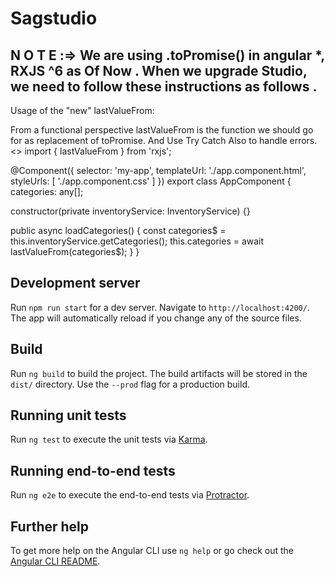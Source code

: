 # Sagstudio
 
 
 N O T E :=> We are using .toPromise() in angular *, RXJS ^6 as Of Now .
 When we upgrade Studio, we need to follow these instructions as follows .  
 ----------------------------------------------------------------------------
 Usage of the "new" lastValueFrom:

From a functional perspective lastValueFrom is the function we should go for as  replacement of toPromise.
 And Use Try Catch Also to handle errors.
<>
import { lastValueFrom } from 'rxjs';

@Component({
  selector: 'my-app',
  templateUrl: './app.component.html',
  styleUrls: [ './app.component.css' ]
})
export class AppComponent {
  categories: any[];

  constructor(private inventoryService: InventoryService) {}

  public async loadCategories() {
    const categories$ = this.inventoryService.getCategories();
    this.categories = await lastValueFrom(categories$);
  }
}
 
## Development server

Run `npm run start` for a dev server. Navigate to `http://localhost:4200/`. The app will automatically reload if you change any of the source files.


 
## Build

Run `ng build` to build the project. The build artifacts will be stored in the `dist/` directory. Use the `--prod` flag for a production build.

## Running unit tests

Run `ng test` to execute the unit tests via [Karma](https://karma-runner.github.io).

## Running end-to-end tests

Run `ng e2e` to execute the end-to-end tests via [Protractor](http://www.protractortest.org/).

## Further help

To get more help on the Angular CLI use `ng help` or go check out the [Angular CLI README](https://github.com/angular/angular-cli/blob/master/README.md).
